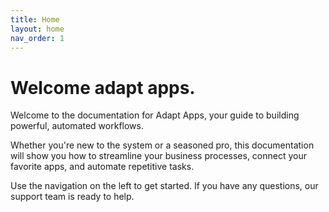 ```yaml
---
title: Home
layout: home
nav_order: 1
---
```


# Welcome adapt apps.

Welcome to the documentation for Adapt Apps, your guide to building powerful, automated workflows.

Whether you're new to the system or a seasoned pro, this documentation will show you how to streamline your business processes, connect your favorite apps, and automate repetitive tasks.

Use the navigation on the left to get started. If you have any questions, our support team is ready to help.
